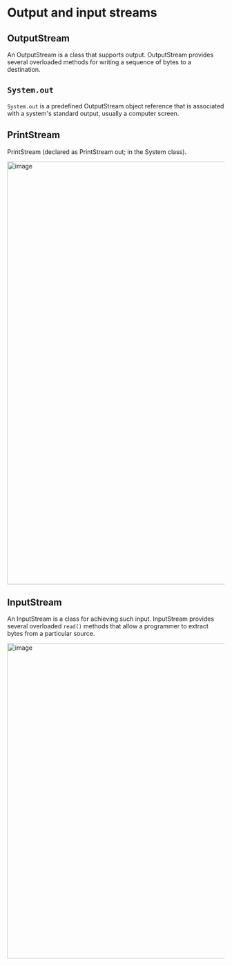 # Output and input streams
## OutputStream
An OutputStream is a class that supports output. OutputStream provides several overloaded methods for writing a sequence of bytes to a destination.
## ```System.out```
```System.out``` is a predefined OutputStream object reference that is associated with a system's standard output, usually a computer screen.
## PrintStream
PrintStream (declared as PrintStream out; in the System class).

<img width="980" alt="image" src="https://user-images.githubusercontent.com/11669149/219922565-944b0e4c-30f4-4efd-ad34-2bf627d001d6.png">

## InputStream
An InputStream is a class for achieving such input. InputStream provides several overloaded ```read()``` methods that allow a programmer to extract bytes from a particular source.

<img width="731" alt="image" src="https://user-images.githubusercontent.com/11669149/219932878-e97ad981-89b9-4e06-8e3b-fc68587e85ee.png">



